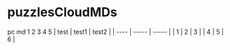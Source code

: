 # puzzlesCloudMDs
pc md
1
2
3
4
5
| test | test1 | test2 |
| ---- | ----- | ----- |
|  1  |  2  |  3  |
| 4 | 5 | 6 |
